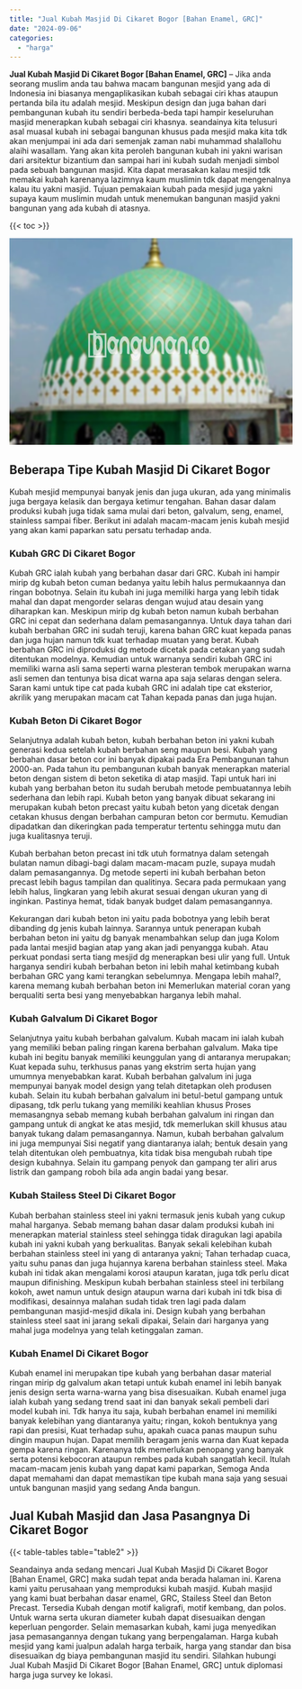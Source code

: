 ```yaml
---
title: "Jual Kubah Masjid Di Cikaret Bogor [Bahan Enamel, GRC]"
date: "2024-09-06"
categories: 
  - "harga"
---
```


**Jual Kubah Masjid Di Cikaret Bogor \[Bahan Enamel, GRC\]** – Jika anda seorang muslim anda tau bahwa macam bangunan mesjid yang ada di Indonesia ini biasanya mengaplikasikan kubah sebagai ciri khas ataupun pertanda bila itu adalah mesjid. Meskipun design dan juga bahan dari pembangunan kubah itu sendiri berbeda-beda tapi hampir keseluruhan masjid menerapkan kubah sebagai ciri khasnya. seandainya kita telusuri asal muasal kubah ini sebagai bangunan khusus pada mesjid maka kita tdk akan menjumpai ini ada dari semenjak zaman nabi muhammad shalallohu alaihi wasallam. Yang akan kita peroleh bangunan kubah ini yakni warisan dari arsitektur bizantium dan sampai hari ini kubah sudah menjadi simbol pada sebuah bangunan masjid. Kita dapat merasakan kalau mesjid tdk memakai kubah karenanya lazimnya kaum muslimin tdk dapat mengenalnya kalau itu yakni masjid. Tujuan pemakaian kubah pada mesjid juga yakni supaya kaum muslimin mudah untuk menemukan bangunan masjid yakni bangunan yang ada kubah di atasnya.

{{< toc >}}

![Jual Kubah Masjid Di Cikaret Bogor [Bahan Enamel, GRC]](/images/jual-kubah-masjid-42.png)

## Beberapa Tipe Kubah Masjid Di Cikaret Bogor

Kubah mesjid mempunyai banyak jenis dan juga ukuran, ada yang minimalis juga bergaya kelasik dan bergaya ketimur tengahan. Bahan dasar dalam produksi kubah juga tidak sama mulai dari beton, galvalum, seng, enamel, stainless sampai fiber. Berikut ini adalah macam-macam jenis kubah mesjid yang akan kami paparkan satu persatu terhadap anda.

### Kubah GRC Di Cikaret Bogor

Kubah GRC ialah kubah yang berbahan dasar dari GRC. Kubah ini hampir mirip dg kubah beton cuman bedanya yaitu lebih halus permukaannya dan ringan bobotnya. Selain itu kubah ini juga memiliki harga yang lebih tidak mahal dan dapat mengorder selaras dengan wujud atau desain yang diharapkan kan. Meskipun mirip dg kubah beton namun kubah berbahan GRC ini cepat dan sederhana dalam pemasangannya. Untuk daya tahan dari kubah berbahan GRC ini sudah teruji, karena bahan GRC kuat kepada panas dan juga hujan namun tdk kuat terhadap muatan yang berat. Kubah berbahan GRC ini diproduksi dg metode dicetak pada cetakan yang sudah ditentukan modelnya. Kemudian untuk warnanya sendiri kubah GRC ini memiliki warna asli sama seperti warna plesteran tembok merupakan warna asli semen dan tentunya bisa dicat warna apa saja selaras dengan selera. Saran kami untuk tipe cat pada kubah GRC ini adalah tipe cat eksterior, akrilik yang merupakan macam cat Tahan kepada panas dan juga hujan.

### Kubah Beton Di Cikaret Bogor

Selanjutnya adalah kubah beton, kubah berbahan beton ini yakni kubah generasi kedua setelah kubah berbahan seng maupun besi. Kubah yang berbahan dasar beton cor ini banyak dipakai pada Era Pembangunan tahun 2000-an. Pada tahun itu pembangunan kubah banyak menerapkan material beton dengan sistem di beton seketika di atap masjid. Tapi untuk hari ini kubah yang berbahan beton itu sudah berubah metode pembuatannya lebih sederhana dan lebih rapi. Kubah beton yang banyak dibuat sekarang ini merupakan kubah beton precast yaitu kubah beton yang dicetak dengan cetakan khusus dengan berbahan campuran beton cor bermutu. Kemudian dipadatkan dan dikeringkan pada temperatur tertentu sehingga mutu dan juga kualitasnya teruji.

Kubah berbahan beton precast ini tdk utuh formatnya dalam setengah bulatan namun dibagi-bagi dalam macam-macam puzle, supaya mudah dalam pemasangannya. Dg metode seperti ini kubah berbahan beton precast lebih bagus tampilan dan qualitinya. Secara pada permukaan yang lebih halus, lingkaran yang lebih akurat sesuai dengan ukuran yang di inginkan. Pastinya hemat, tidak banyak budget dalam pemasangannya.

Kekurangan dari kubah beton ini yaitu pada bobotnya yang lebih berat dibanding dg jenis kubah lainnya. Sarannya untuk penerapan kubah berbahan beton ini yaitu dg banyak menambahkan selup dan juga Kolom pada lantai mesjid bagian atap yang akan jadi penyangga kubah. Atau perkuat pondasi serta tiang mesjid dg menerapkan besi ulir yang full. Untuk harganya sendiri kubah berbahan beton ini lebih mahal ketimbang kubah berbahan GRC yang kami terangkan sebelumnya. Mengapa lebih mahal?, karena memang kubah berbahan beton ini Memerlukan material coran yang berqualiti serta besi yang menyebabkan harganya lebih mahal.

### Kubah Galvalum Di Cikaret Bogor

Selanjutnya yaitu kubah berbahan galvalum. Kubah macam ini ialah kubah yang memiliki beban paling ringan karena berbahan galvalum. Maka tipe kubah ini begitu banyak memiliki keunggulan yang di antaranya merupakan; Kuat kepada suhu, terkhusus panas yang ekstrim serta hujan yang umumnya menyebabkan karat. Kubah berbahan galvalum ini juga mempunyai banyak model design yang telah ditetapkan oleh produsen kubah. Selain itu kubah berbahan galvalum ini betul-betul gampang untuk dipasang, tdk perlu tukang yang memiliki keahlian khusus Proses memasangnya sebab memang kubah berbahan galvalum ini ringan dan gampang untuk di angkat ke atas mesjid, tdk memerlukan skill khusus atau banyak tukang dalam pemasangannya. Namun, kubah berbahan galvalum ini juga mempunyai Sisi negatif yang diantaranya ialah; bentuk desain yang telah ditentukan oleh pembuatnya, kita tidak bisa mengubah rubah tipe design kubahnya. Selain itu gampang penyok dan gampang ter aliri arus listrik dan gampang roboh bila ada angin badai yang besar.

### Kubah Stailess Steel Di Cikaret Bogor

Kubah berbahan stainless steel ini yakni termasuk jenis kubah yang cukup mahal harganya. Sebab memang bahan dasar dalam produksi kubah ini menerapkan material stainless steel sehingga tidak diragukan lagi apabila kubah ini yakni kubah yang berkualitas. Banyak sekali kelebihan kubah berbahan stainless steel ini yang di antaranya yakni; Tahan terhadap cuaca, yaitu suhu panas dan juga hujannya karena berbahan stainless steel. Maka kubah ini tidak akan mengalami korosi ataupun karatan, juga tdk perlu dicat maupun difinishing. Meskipun kubah berbahan stainless steel ini terbilang kokoh, awet namun untuk design ataupun warna dari kubah ini tdk bisa di modifikasi, desainnya malahan sudah tidak tren lagi pada dalam pembangunan masjid-mesjid dikala ini. Design kubah yang berbahan stainless steel saat ini jarang sekali dipakai, Selain dari harganya yang mahal juga modelnya yang telah ketinggalan zaman.

### Kubah Enamel Di Cikaret Bogor

Kubah enamel ini merupakan tipe kubah yang berbahan dasar material ringan mirip dg galvalum akan tetapi untuk kubah enamel ini lebih banyak jenis design serta warna-warna yang bisa disesuaikan. Kubah enamel juga ialah kubah yang sedang trend saat ini dan banyak sekali pembeli dari model kubah ini. Tdk hanya itu saja, kubah berbahan enamel ini memiliki banyak kelebihan yang diantaranya yaitu; ringan, kokoh bentuknya yang rapi dan presisi, Kuat terhadap suhu, apakah cuaca panas maupun suhu dingin maupun hujan. Dapat memilih beragam jenis warna dan Kuat kepada gempa karena ringan. Karenanya tdk memerlukan penopang yang banyak serta potensi kebocoran ataupun rembes pada kubah sangatlah kecil. Itulah macam-macam jenis kubah yang dapat kami paparkan, Semoga Anda dapat memahami dan dapat memastikan tipe kubah mana saja yang sesuai untuk bangunan masjid yang sedang Anda bangun.

## Jual Kubah Masjid dan Jasa Pasangnya Di Cikaret Bogor

{{< table-tables table="table2" >}}

Seandainya anda sedang mencari Jual Kubah Masjid Di Cikaret Bogor \[Bahan Enamel, GRC\] maka sudah tepat anda berada halaman ini. Karena kami yaitu perusahaan yang memproduksi kubah masjid. Kubah masjid yang kami buat berbahan dasar enamel, GRC, Stailess Steel dan Beton Precast. Tersedia Kubah dengan motif kaligrafi, motif kembang, dan polos. Untuk warna serta ukuran diameter kubah dapat disesuaikan dengan keperluan pengorder. Selain memasarkan kubah, kami juga menyedikan jasa pemasangannya dengan tukang yang berpengalaman. Harga kubah mesjid yang kami jualpun adalah harga terbaik, harga yang standar dan bisa disesuaikan dg biaya pembangunan masjid itu sendiri. Silahkan hubungi Jual Kubah Masjid Di Cikaret Bogor \[Bahan Enamel, GRC\] untuk diplomasi harga juga survey ke lokasi.
